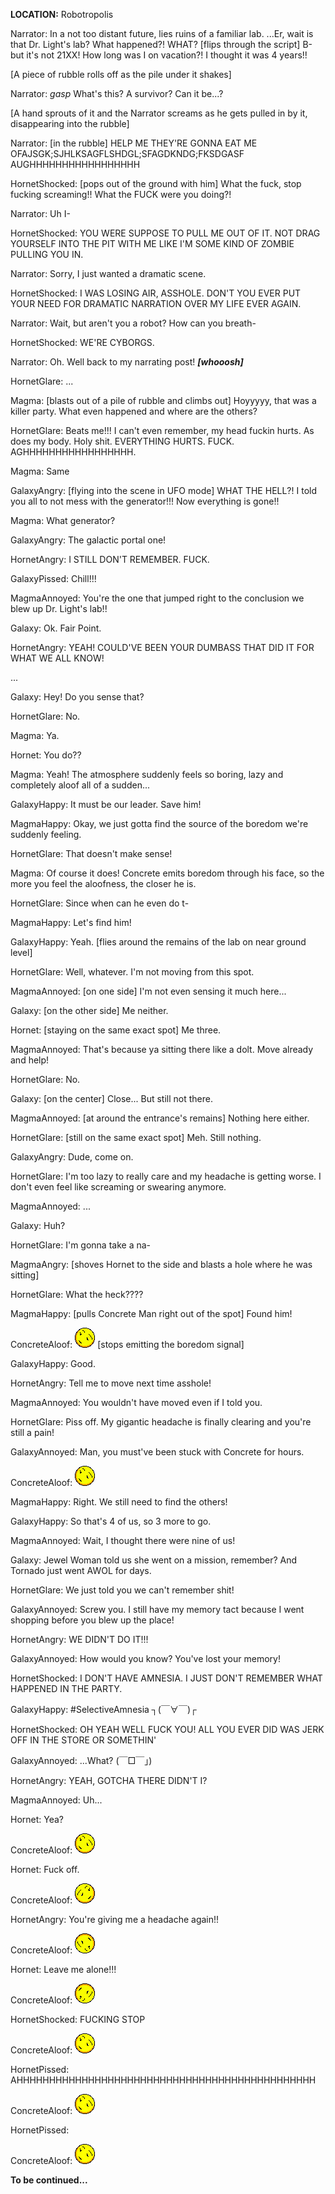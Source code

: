 
**LOCATION:** Robotropolis

Narrator: In a not too distant future, lies ruins of a familiar lab. ...Er, wait is that Dr. Light's lab? What happened?! WHAT? [flips through the script] B-but it's not 21XX! How long was I on vacation?! I thought it was 4 years!!

[A piece of rubble rolls off as the pile under it shakes]

Narrator: *gasp* What's this? A survivor? Can it be...?

[A hand sprouts of it and the Narrator screams as he gets pulled in by it, disappearing into the rubble]

Narrator: [in the rubble] HELP ME THEY'RE GONNA EAT ME OFAJSGK;SJHLKSAGFLSHDGL;SFAGDKNDG;FKSDGASF AUGHHHHHHHHHHHHHHHHH

HornetShocked: [pops out of the ground with him] What the fuck, stop fucking screaming!! What the FUCK were you doing?! 

Narrator: Uh I-

HornetShocked: YOU WERE SUPPOSE TO PULL ME OUT OF IT. NOT DRAG YOURSELF INTO THE PIT WITH ME LIKE I'M SOME KIND OF ZOMBIE PULLING YOU IN.

Narrator: Sorry, I just wanted a dramatic scene.

HornetShocked: I WAS LOSING AIR, ASSHOLE. DON'T YOU EVER PUT YOUR NEED FOR DRAMATIC NARRATION OVER MY LIFE EVER AGAIN.

Narrator: Wait, but aren't you a robot? How can you breath-

HornetShocked: WE'RE CYBORGS.

Narrator: Oh. Well back to my narrating post! ***[whooosh]***

HornetGlare: ...

Magma: [blasts out of a pile of rubble and climbs out] Hoyyyyy, that was a killer party. What even happened and where are the others?

HornetGlare: Beats me!!! I can't even remember, my head fuckin hurts. As does my body. Holy shit. EVERYTHING HURTS. FUCK. AGHHHHHHHHHHHHHHHHH.

Magma: Same

GalaxyAngry: [flying into the scene in UFO mode] WHAT THE HELL?! I told you all to not mess with the generator!!! Now everything is gone!!

Magma: What generator?

GalaxyAngry: The galactic portal one!

HornetAngry: I STILL DON'T REMEMBER. FUCK.

GalaxyPissed: Chill!!!

MagmaAnnoyed: You're the one that jumped right to the conclusion we blew up Dr. Light's lab!!

Galaxy: Ok. Fair Point.

HornetAngry: YEAH! COULD'VE BEEN YOUR DUMBASS THAT DID IT FOR WHAT WE ALL KNOW!

...


Galaxy: Hey! Do you sense that?

HornetGlare: No.

Magma: Ya.

Hornet: You do??

Magma: Yeah! The atmosphere suddenly feels so boring, lazy and completely aloof all of a sudden...

GalaxyHappy: It must be our leader. Save him!

MagmaHappy: Okay, we just gotta find the source of the boredom we're suddenly feeling.

HornetGlare: That doesn't make sense!

Magma: Of course it does! Concrete emits boredom through his face, so the more you feel the aloofness, the closer he is.

HornetGlare: Since when can he even do t-

MagmaHappy: Let's find him!

GalaxyHappy: Yeah. [flies around the remains of the lab on near ground level]

HornetGlare: Well, whatever. I'm not moving from this spot.

MagmaAnnoyed: [on one side] I'm not even sensing it much here...

Galaxy: [on the other side] Me neither.

Hornet: [staying on the same exact spot] Me three.

MagmaAnnoyed: That's because ya sitting there like a dolt. Move already and help!

HornetGlare: No.

Galaxy: [on the center] Close... But still not there. 

MagmaAnnoyed: [at around the entrance's remains] Nothing here either.

HornetGlare: [still on the same exact spot] Meh. Still nothing.

GalaxyAngry: Dude, come on.

HornetGlare: I'm too lazy to really care and my headache is getting worse. I don't even feel like screaming or swearing anymore.

MagmaAnnoyed: ...

Galaxy: Huh?

HornetGlare: I'm gonna take a na- 

MagmaAngry: [shoves Hornet to the side and blasts a hole where he was sitting] 

HornetGlare: What the heck????

MagmaHappy: [pulls Concrete Man right out of the spot] Found him!

ConcreteAloof: ![](assets/images/misc/concrete.png) [stops emitting the boredom signal]

GalaxyHappy: Good.

HornetAngry: Tell me to move next time asshole!

MagmaAnnoyed: You wouldn't have moved even if I told you.

HornetGlare: Piss off. My gigantic headache is finally clearing and you're still a pain!

GalaxyAnnoyed: Man, you must've been stuck with Concrete for hours.

ConcreteAloof: ![](assets/images/misc/concrete.png)

MagmaHappy: Right. We still need to find the others!

GalaxyHappy: So that's 4 of us, so 3 more to go.

MagmaAnnoyed: Wait, I thought there were nine of us!

Galaxy: Jewel Woman told us she went on a mission, remember? And Tornado just went AWOL for days.

HornetGlare: We just told you we can't remember shit!

GalaxyAnnoyed: Screw you. I still have my memory tact because I went shopping before you blew up the place!

HornetAngry: WE DIDN'T DO IT!!!

GalaxyAnnoyed: How would you know? You've lost your memory!

HornetShocked: I DON'T HAVE AMNESIA. I JUST DON'T REMEMBER WHAT HAPPENED IN THE PARTY.

GalaxyHappy: #SelectiveAmnesia ┐(￣∀￣)┌	

HornetShocked: OH YEAH WELL FUCK YOU! ALL YOU EVER DID WAS JERK OFF IN THE STORE OR SOMETHIN'

GalaxyAnnoyed: ...What? (￣□￣」)

HornetAngry: YEAH, GOTCHA THERE DIDN'T I?

MagmaAnnoyed: Uh...

Hornet: Yea?

ConcreteAloof: ![](assets/images/misc/concrete.png)

Hornet: Fuck off.

ConcreteAloof: ![](assets/images/misc/concreteright.png)

HornetAngry: You're giving me a headache again!!

ConcreteAloof: ![](assets/images/misc/concretedownright.png)

Hornet: Leave me alone!!!

ConcreteAloof: ![](assets/images/misc/concreteupsidedown.png)

HornetShocked: FUCKING STOP

ConcreteAloof: ![](assets/images/misc/concretespin1.gif)

HornetPissed: AHHHHHHHHHHHHHHHHHHHHHHHHHHHHHHHHHHHHHHHHHHHHHH

ConcreteAloof: ![](assets/images/misc/concretespin2.gif)

HornetPissed: 

ConcreteAloof: ![](assets/images/misc/concretespin3.gif)

**To be continued...**

<script src="assets/js/replacediv.js"></script>
<script src="assets/js/mugshots.js"></script>
